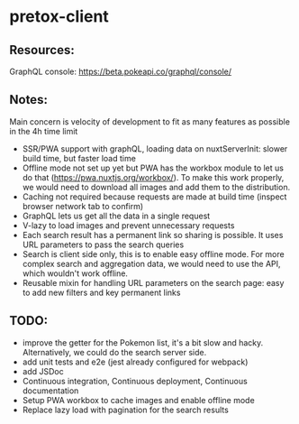 # pretox-client

## Resources:
GraphQL console: https://beta.pokeapi.co/graphql/console/


## Notes:
Main concern is velocity of development to fit as many features as possible in the 4h time limit
- SSR/PWA support with graphQL, loading data on nuxtServerInit: slower build time, but faster load time
- Offline mode not set up yet but PWA has the workbox module to let us do that (https://pwa.nuxtjs.org/workbox/). To make this work properly, we would need to download all images and add them to the distribution.
- Caching not required because requests are made at build time (inspect browser network tab to confirm)
- GraphQL lets us get all the data in a single request
- V-lazy to load images and prevent unnecessary requests
- Each search result has a permanent link so sharing is possible. It uses URL parameters to pass the search queries
- Search is client side only, this is to enable easy offline mode. For more complex search and aggregation data, we would need to use the API, which wouldn't work offline.
- Reusable mixin for handling URL parameters on the search page: easy to add new filters and key permanent links


## TODO:
- improve the getter for the Pokemon list, it's a bit slow and hacky. Alternatively, we could do the search server side.
- add unit tests and e2e (jest already configured for webpack)
- add JSDoc
- Continuous integration, Continuous deployment, Continuous documentation
- Setup PWA workbox to cache images and enable offline mode
- Replace lazy load with pagination for the search results
